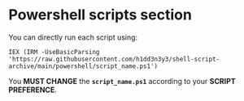 # Powershell scripts section
You can directly run each script using:
```
IEX (IRM -UseBasicParsing 'https://raw.githubusercontent.com/h1dd3n3y3/shell-script-archive/main/powershell/script_name.ps1')
```
You **MUST CHANGE** the **`script_name.ps1`** according to your **SCRIPT PREFERENCE**.
